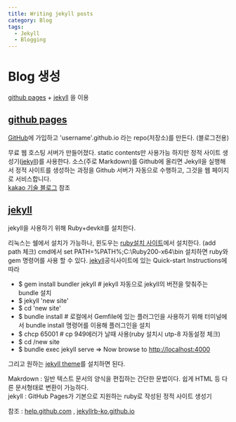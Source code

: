 ```yaml
---
title: Writing jekyll posts
category: Blog
tags:
  - Jekyll
  - Blogging
---
```


# Blog 생성
[github pages] + [jekyll] 을 이용

## [github pages]

[GitHub]에 가입하고 'username'.github.io 라는  repo(저장소)를 만든다. (블로그전용)

무료 웹 호스팅 서버가 만들어졌다. static contents만 사용가능 하지만 정적 사이트 생성기([jekyll])를 사용한다.
소스(주로 Markdown)를 Github에 올리면 Jekyll을 실행해서 정적 사이트를 생성하는 과정을 Github 서버가 자동으로 수행하고, 그것을 웹 페이지로 서비스합니다.  
[kakao 기술 블로그] 참조

## [jekyll]

jekyll을 사용하기 위해 Ruby+devkit를 설치한다.

리눅스는 쉘에서 설치가 가능하나, 윈도우는 [ruby설치 사이트]에서 설치한다. (add path 체크)
cmd에서 set PATH=%PATH%;C:\Ruby200-x64\bin
설치하면 ruby와 gem 명령어를 사용 할 수 있다.
[jekyll]공식사이트에 있는 Quick-start Instructions에 따라

- $ gem install bundler jekyll # jekyll 자동으로 jekyll의 버전을 맞춰주는 bundle 설치
- $ jekyll 'new site'
- $ cd 'new site'
- $ bundle install # 로컬에서 Gemfile에 있는 플러그인을 사용하기 위해 터미널에서 bundle install 명령어를 이용해 플러그인을 설치
- $ chcp 65001 # cp 949에러가 날때 사용(ruby 설치시 utp-8 자동설정 체크)
- $ cd /new site 
- $ bundle exec jekyll serve
  => Now browse to <http://localhost:4000>



그리고 원하는 [jekyll theme]를 설치하면 된다.

Makrdown : 일반 텍스트 문서의 양식을 편집하는 간단한 문법이다. 쉽게 HTML 등 다른 문서형태로 변환이 가능하다.  
jekyll : GitHub Pages가 기본으로 지원하는 ruby로 작성된 정적 사이트 생성기  

참조 : [help.github.com](https://help.github.com/articles/using-jekyll-as-a-static-site-generator-with-github-pages/) , [jekyllrb-ko.github.io](https://jekyllrb-ko.github.io/)

[github pages]:https://pages.github.com/
[jekyll]:https://jekyllrb.com/
[github]:https://github.com/
[kakao 기술 블로그]:http://tech.kakao.com/2016/07/07/tech-blog-story/
[ruby설치 사이트]:https://rubyinstaller.org/downloads/
[jekyll theme]:https://github.com/topics/jekyll-theme
